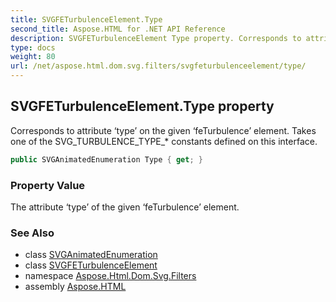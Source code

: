 ```yaml
---
title: SVGFETurbulenceElement.Type
second_title: Aspose.HTML for .NET API Reference
description: SVGFETurbulenceElement Type property. Corresponds to attribute type on the given feTurbulence element. Takes one of the SVG_TURBULENCE_TYPE_ constants defined on this interface
type: docs
weight: 80
url: /net/aspose.html.dom.svg.filters/svgfeturbulenceelement/type/
---
```

## SVGFETurbulenceElement.Type property

Corresponds to attribute ‘type’ on the given ‘feTurbulence’ element. Takes one of the SVG_TURBULENCE_TYPE_* constants defined on this interface.

```csharp
public SVGAnimatedEnumeration Type { get; }
```

### Property Value

The attribute ‘type’ of the given ‘feTurbulence’ element.

### See Also

* class [SVGAnimatedEnumeration](../../../aspose.html.dom.svg.datatypes/svganimatedenumeration/)
* class [SVGFETurbulenceElement](../)
* namespace [Aspose.Html.Dom.Svg.Filters](../../../aspose.html.dom.svg.filters/)
* assembly [Aspose.HTML](../../../)
